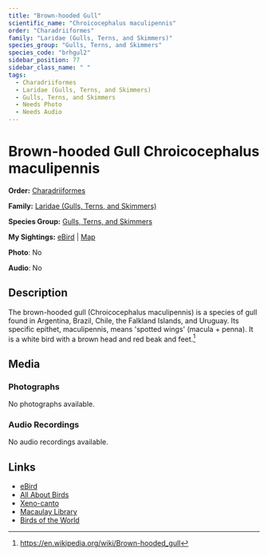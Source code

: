 ```yaml
---
title: "Brown-hooded Gull"
scientific_name: "Chroicocephalus maculipennis"
order: "Charadriiformes"
family: "Laridae (Gulls, Terns, and Skimmers)"
species_group: "Gulls, Terns, and Skimmers"
species_code: "brhgul2"
sidebar_position: 77
sidebar_class_name: " "
tags: 
  - Charadriiformes
  - Laridae (Gulls, Terns, and Skimmers)
  - Gulls, Terns, and Skimmers
  - Needs Photo
  - Needs Audio
---
```


# Brown-hooded Gull <span className='sci_name'>Chroicocephalus maculipennis</span>

**Order:** [Charadriiformes](/tags/charadriiformes)

**Family:** [Laridae (Gulls, Terns, and Skimmers)](/tags/laridae-gulls-terns-and-skimmers)

**Species Group:** [Gulls, Terns, and Skimmers](/tags/gulls-terns-and-skimmers)

**My Sightings:** [eBird](https://ebird.org/lifelist?r=world&time=life&spp=brhgul2) | [Map](/map?species_code=brhgul2)

**Photo**: No 

**Audio**: No

## Description
The brown-hooded gull (Chroicocephalus maculipennis) is a species of gull found in Argentina, Brazil, Chile, the Falkland Islands, and Uruguay. Its specific epithet, maculipennis, means 'spotted wings' (macula + penna). It is a white bird with a brown head and red beak and feet.[^1]

[^1]: https://en.wikipedia.org/wiki/Brown-hooded_gull

## Media
### Photographs
No photographs available.

### Audio Recordings
No audio recordings available.

## Links
* [eBird](https://ebird.org/species/brhgul2) 
* [All About Birds](https://www.allaboutbirds.org/guide/brhgul2) 
* [Xeno-canto](https://www.xeno-canto.org/species/chroicocephalus-maculipennis) 
* [Macaulay Library](https://search.macaulaylibrary.org/catalog?taxonCode=brhgul2&sort=rating_rank_desc)
* [Birds of the World](https://birdsoftheworld.org/bow/species/brhgul2)
